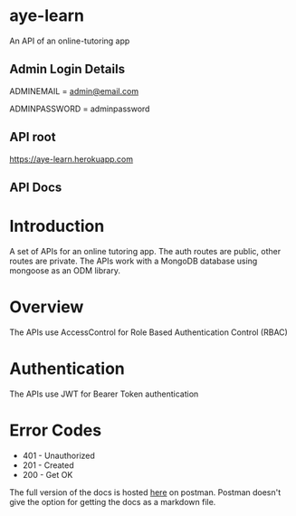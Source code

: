# aye-learn
An API of an online-tutoring app

## Admin Login Details
ADMINEMAIL = admin@email.com

ADMINPASSWORD = adminpassword

## API root
https://aye-learn.herokuapp.com

## API Docs

# Introduction

A set of APIs for an online tutoring app. The auth routes are public, other routes are private. The APIs work with a MongoDB database using mongoose as an ODM library.

# Overview

The APIs use AccessControl for Role Based Authentication Control (RBAC)

# Authentication

The APIs use JWT for Bearer Token authentication

# Error Codes

*   401 - Unauthorized
*   201 - Created
*   200 - Get OK

The full version of the docs is hosted [here](https://web.postman.co/collections/9654495-a8cfd487-21ad-40d7-931a-597de683c89d?version=latest&workspace=f3740251-2b57-4b8b-87a6-e0f675b3a77b) on postman. Postman doesn't give the option for getting the docs as a markdown file.
